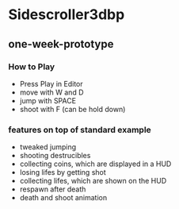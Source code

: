 # Sidescroller3dbp

## one-week-prototype

### How to Play
* Press Play in Editor
* move with W and D
* jump with SPACE
* shoot with F (can be hold down)


### features on top of standard example 
* tweaked jumping
* shooting destrucibles
* collecting coins, which are displayed in a HUD
* losing lifes by getting shot
* collecting lifes, which are shown on the HUD
* respawn after death
* death and shoot animation
